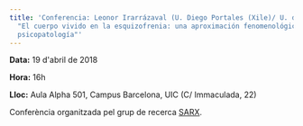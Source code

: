 ```yaml
---
title: 'Conferencia: Leonor Irarrázaval (U. Diego Portales (Xile)/ U. de Heidelberg).
  "El cuerpo vivido en la esquizofrenia: una aproximación fenomenológica a la
  psicopatología"'
---
```


**Data:** 19 d'abril de 2018

**Hora:** 16h

**Lloc:** Aula Alpha 501, Campus Barcelona, UIC (C/ Immaculada, 22)

Conferència organitzada pel grup de recerca [SARX](http://www.uic.es/ca/grups-de-recerca/grup-de-recerca-en-antropologia-de-la-corporalitat).